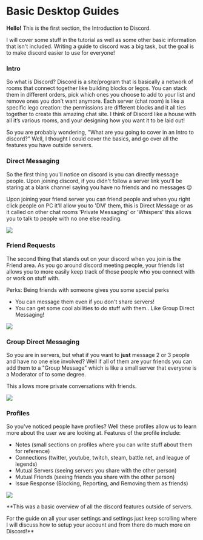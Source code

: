# Basic Desktop Guides #
**Hello!** This is the first section, the Introduction to Discord.

I will cover some stuff in the tutorial as well as some other basic information that isn't included. Writing a guide to discord was a big task, but the goal is to make discord easier to use for everyone!

### **Intro** #
So what is Discord? Discord is a site/program that is basically a network of rooms that connect together like building blocks or legos. You can stack them in different orders, pick which ones you choose to add to your list and remove ones you don’t want anymore. Each server (chat room) is like a specific lego creation: the permissions are different blocks and it all ties together to create this amazing chat site.
I think of Discord like a house with all it’s various rooms, and your designing how you want it to be laid out!

So you are probably wondering, "What are you going to cover in an Intro to discord?"
Well, I thought I could cover the basics, and go over all the features you have outside servers.

### **Direct Messaging** #

So the first thing you'll notice on discord is you can directly message people.
Upon joining discord, if you didn't follow a server link you'll be staring at a blank channel saying you have no friends and no messages :cry:

Upon joining your friend server you can friend people and when you right click people on PC it'll allow you to 'DM' them, this is Direct Message or as it called on other chat rooms 'Private Messaging' or 'Whispers' this allows you to talk to people with no one else reading.

![](https://cdn.discordapp.com/attachments/232878373297192961/232915136912949248/unknown.png)

### **Friend Requests** #

The second thing that stands out on your discord when you join is the Friend area. As you go around discord meeting people, your friends list allows you to more easily keep track of those people who you connect with or work on stuff with. 

Perks: Being friends with someone gives you some special perks
* You can message them even if you don't share servers!
* You can get some cool abilities to do stuff with them.. Like Group Direct Messaging!

![](https://cdn.discordapp.com/attachments/232878373297192961/232915414559096832/unknown.png)

### **Group Direct Messaging** #

So you are in servers, but what if you want to **just** message 2 or 3 people and have no one else involved? Well if all of them are your friends you can add them to a "Group Message" which is like a small server that everyone is a Moderator of to some degree.

This allows more private conversations with friends.

![](https://cdn.discordapp.com/attachments/232878373297192961/232916085496741889/unknown.png)

### **Profiles** #

So you've noticed people have profiles? Well these profiles allow us to learn more about the user we are looking at. 
Features of the profile include:
* Notes (small sections on profiles where you can write stuff about them for reference)
* Connections (twitter, youtube, twitch, steam, battle.net, and league of legends)
* Mutual Servers (seeing servers you share with the other person)
* Mutual Friends (seeing friends you share with the other person)
* Issue Response (Blocking, Reporting, and Removing them as friends)

![](https://cdn.discordapp.com/attachments/232878373297192961/232916189251108865/unknown.png)

**This was a basic overview of all the discord features outside of servers. 

For the guide on all your user settings and settings just keep scrolling where I will discuss how to setup your account and from there do much more on Discord!**
